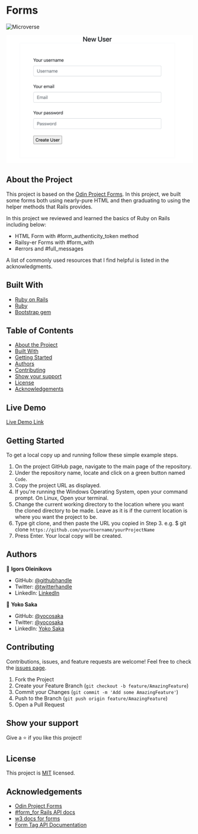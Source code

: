# Forms
![Microverse](https://img.shields.io/badge/Microverse-blueviolet)

![Top Page Screenshot](./screenshot.png)

## About the Project

This project is based on the [Odin Project Forms](https://www.theodinproject.com/courses/ruby-on-rails/lessons/forms). In this project, we built some forms both using nearly-pure HTML and then graduating to using the helper methods that Rails provides.

In this project we reviewed and learned the basics of Ruby on Rails including below:

- HTML Form with #form_authenticity_token method
- Railsy-er Forms with #form_with
- #errors and #full_messages

A list of commonly used resources that I find helpful is listed in the acknowledgments.

## Built With

- [Ruby on Rails](https://rubyonrails.org/)
- [Ruby](https://www.ruby-lang.org/en/)
- [Bootstrap gem](https://rubygems.org/gems/bootstrap/versions/4.0.0)

## Table of Contents

- [About the Project](#about-the-project)
- [Built With](#built-with)
- [Getting Started](#getting-started)
- [Authors](#authors)
- [Contributing](#contributing)
- [Show your support](#show-your-support)
- [License](#license)
- [Acknowledgements](#acknowledgements)

## Live Demo

[Live Demo Link](https://repl.it/@yocoono/mv-Forms)

## Getting Started

To get a local copy up and running follow these simple example steps.

1. On the project GitHub page, navigate to the main page of the repository.
2. Under the repository name, locate and click on a green button named `Code`.
3. Copy the project URL as displayed.
4. If you're running the Windows Operating System, open your command prompt. On Linux, Open your terminal.
5. Change the current working directory to the location where you want the cloned directory to be made. Leave as it is if the current location is where you want the project to be.
6. Type git clone, and then paste the URL you copied in Step 3.
   e.g. $ git clone `https://github.com/yourUsername/yourProjectName`
7. Press Enter. Your local copy will be created.

## Authors

👤 **Igors Oleinikovs**

- GitHub: [@githubhandle](https://github.com/Igors78)
- Twitter: [@twitterhandle](https://twitter.com/oleinikovs)
- LinkedIn: [LinkedIn](https://www.linkedin.com/in/igors-oleinikovs-17a10958/)

👤 **Yoko Saka**

- GitHub: [@yocosaka](https://github.com/yocosaka)
- Twitter: [@yocosaka](https://twitter.com/yocosaka)
- LinkedIn: [Yoko Saka](https://www.linkedin.com/in/yokosaka)

## Contributing

Contributions, issues, and feature requests are welcome!
Feel free to check the [issues page](../../issues).

1. Fork the Project
2. Create your Feature Branch (`git checkout -b feature/AmazingFeature`)
3. Commit your Changes (`git commit -m 'Add some AmazingFeature'`)
4. Push to the Branch (`git push origin feature/AmazingFeature`)
5. Open a Pull Request

## Show your support

Give a ⭐️ if you like this project!

## License

This project is [MIT](./LICENSE) licensed.

## Acknowledgements

- [Odin Project Forms](https://www.theodinproject.com/courses/ruby-on-rails/lessons/forms)
- [#form_for Rails API docs](https://apidock.com/rails/ActionView/Helpers/FormHelper/form_for)
- [w3 docs for forms](http://www.w3schools.com/tags/tag_form.asp)
- [Form Tag API Documentation](http://api.rubyonrails.org/classes/ActionView/Helpers/FormTagHelper.html#method-i-form_tag)
